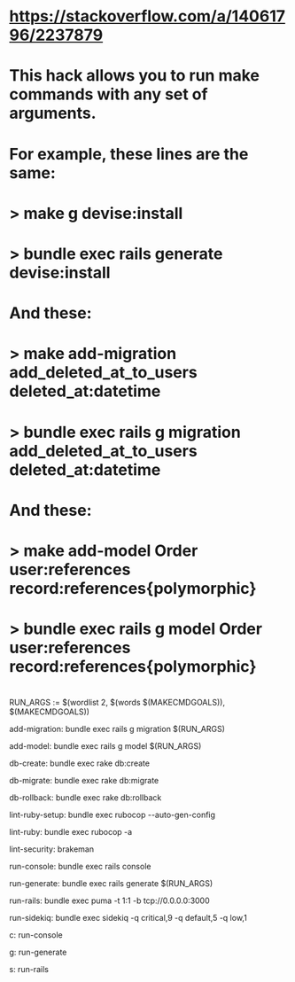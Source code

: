 

# https://stackoverflow.com/a/14061796/2237879
#
# This hack allows you to run make commands with any set of arguments.
#
# For example, these lines are the same:
#   > make g devise:install
#   > bundle exec rails generate devise:install
# And these:
#   > make add-migration add_deleted_at_to_users deleted_at:datetime
#   > bundle exec rails g migration add_deleted_at_to_users deleted_at:datetime
# And these:
#   > make add-model Order user:references record:references{polymorphic}
#   > bundle exec rails g model Order user:references record:references{polymorphic}
#
RUN_ARGS := $(wordlist 2, $(words $(MAKECMDGOALS)), $(MAKECMDGOALS))



add-migration:
	bundle exec rails g migration $(RUN_ARGS)

add-model:
	bundle exec rails g model $(RUN_ARGS)



db-create:
	bundle exec rake db:create

db-migrate:
	bundle exec rake db:migrate

db-rollback:
	bundle exec rake db:rollback



lint-ruby-setup:
	bundle exec rubocop --auto-gen-config

lint-ruby:
	bundle exec rubocop -a

lint-security:
	brakeman



run-console:
	bundle exec rails console

run-generate:
	bundle exec rails generate $(RUN_ARGS)

run-rails:
	bundle exec puma -t 1:1 -b tcp://0.0.0.0:3000

run-sidekiq:
	bundle exec sidekiq -q critical,9 -q default,5 -q low,1



c: run-console

g: run-generate

s: run-rails
